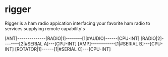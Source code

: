 # rigger

Rigger is a ham radio appication interfacing your favorite ham radio to services supplying remote capability's

[ANT]--------------[RADIO|1]--------[1|#AUDIO]------[CPU-INT]
                   [RADIO|2]--------[2|#SERIAL A]---[CPU-INT]
                   [AMP]------------[1|#SERIAL B]---[CPU-INT]
                   [ROTATOR|1]------[1|#SERIAL C]---[CPU-INT]
                   



